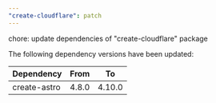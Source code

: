 ```yaml
---
"create-cloudflare": patch
---
```


chore: update dependencies of "create-cloudflare" package

The following dependency versions have been updated:

| Dependency   | From  | To     |
| ------------ | ----- | ------ |
| create-astro | 4.8.0 | 4.10.0 |
